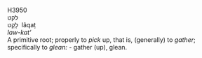 <body>
  <p>H3950<br>  לקט  <br> לָקַט  ‎  lâqaṭ  <br><i>law-kat‘ </i><br>A primitive root; properly to <i>pick</i> up, that is, (generally) to <i>gather</i>; specifically to <i>glean: - </i>gather (up), glean.<br></p>
 </body>